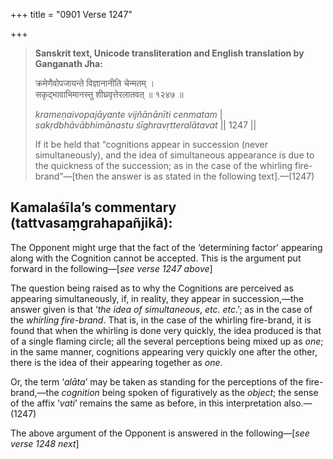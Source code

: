 +++
title = "0901 Verse 1247"

+++
> **Sanskrit text, Unicode transliteration and English translation by Ganganath Jha:** 
>
> क्रमेणैवोपजायन्ते विज्ञानानीति चेन्मतम् ।  
> सकृद्भावाभिमानस्तु शीघ्रवृत्तेरलातवत् ॥ १२४७ ॥ 
>
> *krameṇaivopajāyante vijñānānīti cenmatam* \|  
> *sakṛdbhāvābhimānastu śīghravṛtteralātavat* \|\| 1247 \|\| 
>
> If it be held that “cognitions appear in succession (never simultaneously), and the idea of simultaneous appearance is due to the quickness of the succession; as in the case of the whirling fire-brand”—[then the answer is as stated in the following text].—(1247)



## Kamalaśīla’s commentary (tattvasaṃgrahapañjikā):

The Opponent might urge that the fact of the ‘determining factor’ appearing along with the Cognition cannot be accepted. This is the argument put forward in the following—[*see verse 1247 above*]

The question being raised as to why the Cognitions are perceived as appearing simultaneously, if, in reality, they appear in succession,—the answer given is that ‘*the idea of simultaneous*, *etc. etc*.’; as in the case of the *whirling fire-brand*. That is, in the case of the whirling fire-brand, it is found that when the whirling is done very quickly, the idea produced is that of a single flaming circle; all the several perceptions being mixed up as *one*; in the same manner, cognitions appearing very quickly one after the other, there is the idea of their appearing together as *one*.

Or, the term ‘*alāta*’ may be taken as standing for the perceptions of the fire-brand,—the *cognition* being spoken of figuratively as the *object*; the sense of the affix ‘*vati*’ remains the same as before, in this interpretation also.—(1247)

The above argument of the Opponent is answered in the following—[*see verse 1248 next*]


